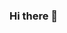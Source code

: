 ### Hi there 👋

<!--
**Rlegaspi562/Rlegaspi562** is a ✨ _special_ ✨ repository because its `README.md` (this file) appears on your GitHub profile.

# ✨Welcome to my GitHub profile, have a look around!✨

As someone whose found the intersection of statistics, technology and health, and the recognition of patterns fascinating, I enjoy digging into interesting data sets and 
producing meaningful and data-driven insights using statistical and machine learning methods.

- 🔭 I’m currently working on I enjoy building dashboard analytics on Tableau found [here](https://public.tableau.com/profile/rumil5127#!/), blogging on Medium which can be found [here](https://rumil.medium.com/), 
- 🌱 I’m currently learning ... Japanese, natural language processing and time series forecasting with a bunch of projects coming out soon, so stay tuned!
- 👯 I’m looking to collaborate on ...
- 🤔 I’m looking for help with ...
- 💬 Ask me about ... my lifts, favorite place to get tea, anime to watch, games to play, and NBA team!
- 📫 How to reach me: You can follow me or find out more about me and my portfolio in my website [here](https://rumillegaspi.org/) or LinkedIn [here](https://www.linkedin.com/in/rumil96/)
- ⚡ Fun facts: My name comes from the combination of my parent's names, Rustico + Mila = Rumil (*RUH*-mill), and enjoy intermittently fasting!



<img src="https://github-readme-stats.vercel.app/api?username=rlegaspi562&&show_icons=true&title_color=ffffff&icon_color=bb2acf&text_color=daf7dc&bg_color=151515">
